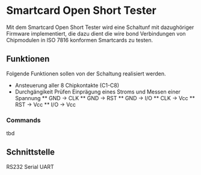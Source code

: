 Smartcard Open Short Tester
============================

Mit dem Smartcard Open Short Tester wird eine Schaltunf mit dazughöriger Firmware implementiert, die dazu dient die wire bond Verbindungen von Chipmodulen in ISO 7816 konformen Smartcards zu testen. 

Funktionen
----------

Folgende Funktionen sollen von der Schaltung realisiert werden.

* Ansteuerung aller 8 Chipkontakte (C1-C8)
* Durchgängikeit Prüfen Einprägung eines Stroms und Messen einer Spannung
** GND -> CLK
** GND -> RST
** GND -> I/O
** CLK -> Vcc
** RST -> Vcc
** I/O -> Vcc

### Commands

tbd

Schnittstelle
-------------

RS232 Serial UART

